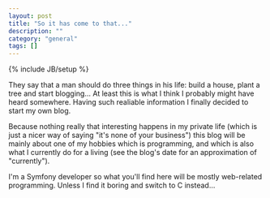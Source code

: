 ```yaml
---
layout: post
title: "So it has come to that..."
description: ""
category: "general"
tags: []
---
```

{% include JB/setup %}

They say that a man should do three things in his life: build a house, plant a 
tree and start blogging... At least this is what I think I probably might have
heard somewhere. Having such realiable information I finally decided to start
my own blog. 

Because nothing really that interesting happens in my private life (which is 
just a nicer way of saying "it's none of your business") this blog will be 
mainly about one of my hobbies which is programming, and which is also what
I currently do for a living (see the blog's date for an approximation of "currently").

I'm a Symfony developer so what you'll find here will be mostly web-related 
programming. Unless I find it boring and switch to C instead...